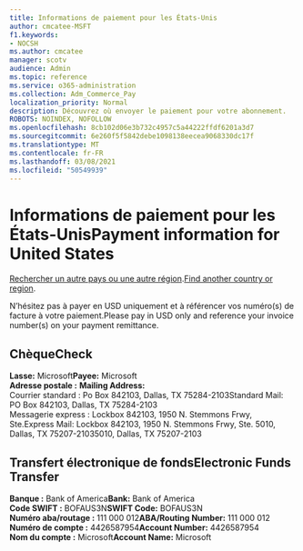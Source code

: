```yaml
---
title: Informations de paiement pour les États-Unis
author: cmcatee-MSFT
f1.keywords:
- NOCSH
ms.author: cmcatee
manager: scotv
audience: Admin
ms.topic: reference
ms.service: o365-administration
ms.collection: Adm_Commerce_Pay
localization_priority: Normal
description: Découvrez où envoyer le paiement pour votre abonnement.
ROBOTS: NOINDEX, NOFOLLOW
ms.openlocfilehash: 8cb102d06e3b732c4957c5a44222ffdf6201a3d7
ms.sourcegitcommit: 6e260f5f5842debe1098138eecea9068330dc17f
ms.translationtype: MT
ms.contentlocale: fr-FR
ms.lasthandoff: 03/08/2021
ms.locfileid: "50549939"
---
```

# <a name="payment-information-for-united-states"></a><span data-ttu-id="a47a5-103">Informations de paiement pour les États-Unis</span><span class="sxs-lookup"><span data-stu-id="a47a5-103">Payment information for United States</span></span>

<span data-ttu-id="a47a5-104">[Rechercher un autre pays ou une autre région](../billing-and-payments/pay-for-your-subscription.md).</span><span class="sxs-lookup"><span data-stu-id="a47a5-104">[Find another country or region](../billing-and-payments/pay-for-your-subscription.md).</span></span>

<span data-ttu-id="a47a5-105">N’hésitez pas à payer en USD uniquement et à référencer vos numéro(s) de facture à votre paiement.</span><span class="sxs-lookup"><span data-stu-id="a47a5-105">Please pay in USD only and reference your invoice number(s) on your payment remittance.</span></span>

## <a name="check"></a><span data-ttu-id="a47a5-106">Chèque</span><span class="sxs-lookup"><span data-stu-id="a47a5-106">Check</span></span>

<span data-ttu-id="a47a5-107">**Lasse:** Microsoft</span><span class="sxs-lookup"><span data-stu-id="a47a5-107">**Payee:** Microsoft</span></span>  
<span data-ttu-id="a47a5-108">**Adresse postale :** </span><span class="sxs-lookup"><span data-stu-id="a47a5-108">**Mailing Address:** </span></span>  
<span data-ttu-id="a47a5-109">Courrier standard : Po Box 842103, Dallas, TX 75284-2103</span><span class="sxs-lookup"><span data-stu-id="a47a5-109">Standard Mail: PO Box 842103, Dallas, TX 75284-2103</span></span>  
<span data-ttu-id="a47a5-110">Messagerie express : Lockbox 842103, 1950 N. Stemmons Frwy, Ste.</span><span class="sxs-lookup"><span data-stu-id="a47a5-110">Express Mail: Lockbox 842103, 1950 N. Stemmons Frwy, Ste.</span></span> <span data-ttu-id="a47a5-111">5010, Dallas, TX 75207-2103</span><span class="sxs-lookup"><span data-stu-id="a47a5-111">5010, Dallas, TX 75207-2103</span></span>

## <a name="electronic-funds-transfer"></a><span data-ttu-id="a47a5-112">Transfert électronique de fonds</span><span class="sxs-lookup"><span data-stu-id="a47a5-112">Electronic Funds Transfer</span></span>

<span data-ttu-id="a47a5-113">**Banque :** Bank of America</span><span class="sxs-lookup"><span data-stu-id="a47a5-113">**Bank:** Bank of America</span></span>  
<span data-ttu-id="a47a5-114">**Code SWIFT :** BOFAUS3N</span><span class="sxs-lookup"><span data-stu-id="a47a5-114">**SWIFT Code:** BOFAUS3N</span></span>  
<span data-ttu-id="a47a5-115">**Numéro aba/routage :** 111 000 012</span><span class="sxs-lookup"><span data-stu-id="a47a5-115">**ABA/Routing Number:** 111 000 012</span></span>  
<span data-ttu-id="a47a5-116">**Numéro de compte :** 4426587954</span><span class="sxs-lookup"><span data-stu-id="a47a5-116">**Account Number:** 4426587954</span></span>  
<span data-ttu-id="a47a5-117">**Nom du compte :** Microsoft</span><span class="sxs-lookup"><span data-stu-id="a47a5-117">**Account Name:** Microsoft</span></span>  